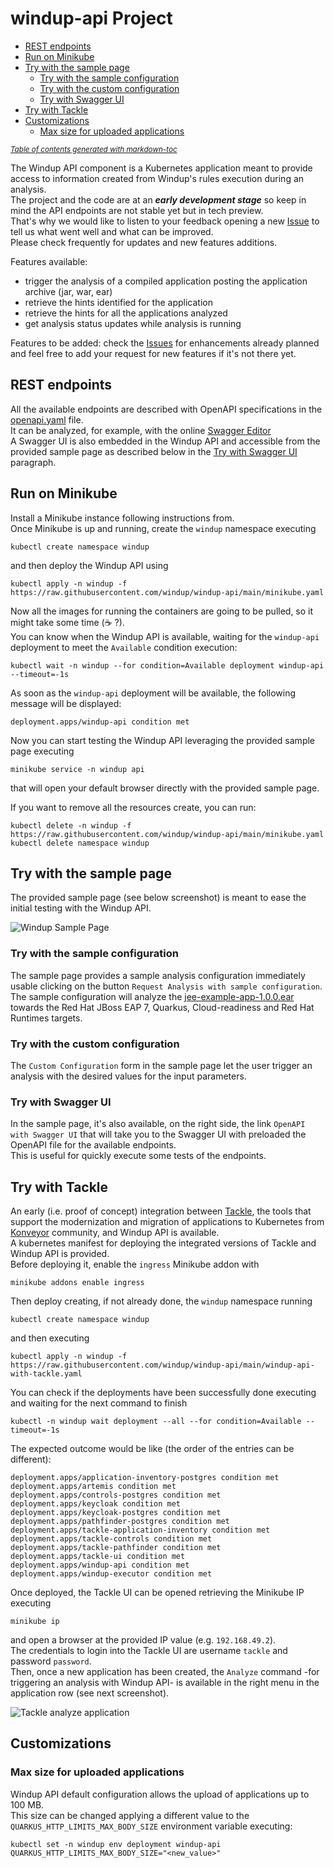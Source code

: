 # windup-api Project

- [REST endpoints](#rest-endpoints)
- [Run on Minikube](#run-on-minikube)
- [Try with the sample page](#try-with-the-sample-page)
  * [Try with the sample configuration](#try-with-the-sample-configuration)
  * [Try with the custom configuration](#try-with-the-custom-configuration)
  * [Try with Swagger UI](#try-with-swagger-ui)
- [Try with Tackle](#try-with-tackle)
- [Customizations](#customizations)
  * [Max size for uploaded applications](#max-size-for-uploaded-applications)

<small><i><a href='http://ecotrust-canada.github.io/markdown-toc/'>Table of contents generated with markdown-toc</a></i></small>

The Windup API component is a Kubernetes application meant to provide access to information created from Windup's rules execution during an analysis.  
The project and the code are at an ***early development stage*** so keep in mind the API endpoints are not stable yet but in tech preview.  
That's why we would like to listen to your feedback opening a new [Issue](https://github.com/windup/windup-api/issues) to tell us what went well and what can be improved.  
Please check frequently for updates and new features additions.  

Features available:
* trigger the analysis of a compiled application posting the application archive (jar, war, ear)
* retrieve the hints identified for the application
* retrieve the hints for all the applications analyzed
* get analysis status updates while analysis is running

Features to be added: check the [Issues](https://github.com/windup/windup-api/issues) for enhancements already planned and feel free to add your request for new features if it's not there yet.  

## REST endpoints

All the available endpoints are described with OpenAPI specifications in the [openapi.yaml](src/main/resources/META-INF/openapi.yaml) file.  
It can be analyzed, for example, with the online [Swagger Editor](https://editor.swagger.io/?url=https://raw.githubusercontent.com/windup/windup-api/main/src/main/resources/META-INF/openapi.yaml)  
A Swagger UI is also embedded in the Windup API and accessible from the provided sample page as described below in the [Try with Swagger UI](#try-with-swagger-ui) paragraph.  

## Run on Minikube
Install a Minikube instance following instructions from.  
Once Minikube is up and running, create the `windup` namespace executing
```shell
kubectl create namespace windup
```
and then deploy the Windup API using
```shell
kubectl apply -n windup -f https://raw.githubusercontent.com/windup/windup-api/main/minikube.yaml
```
Now all the images for running the containers are going to be pulled, so it might take some time (:coffee: ?).  
You can know when the Windup API is available, waiting for the `windup-api` deployment to meet the `Available` condition execution:
```shell
kubectl wait -n windup --for condition=Available deployment windup-api --timeout=-1s
```
As soon as the `windup-api` deployment will be available, the following message will be displayed:
```shell
deployment.apps/windup-api condition met
```
Now you can start testing the Windup API leveraging the provided sample page executing
```shell
minikube service -n windup api
```
that will open your default browser directly with the provided sample page.  

If you want to remove all the resources create, you can run:
```shell
kubectl delete -n windup -f https://raw.githubusercontent.com/windup/windup-api/main/minikube.yaml
kubectl delete namespace windup
```

## Try with the sample page

The provided sample page (see below screenshot) is meant to ease the initial testing with the Windup API.  

![Windup Sample Page](docs/images/windup-sample-page.png?raw=true "Windup Sample Page")

### Try with the sample configuration

The sample page provides a sample analysis configuration immediately usable clicking on the button `Request Analysis with sample configuration`.  
The sample configuration will analyze the [jee-example-app-1.0.0.ear](./src/main/resources/META-INF/resources/samples/jee-example-app-1.0.0.ear) towards the Red Hat JBoss EAP 7, Quarkus, Cloud-readiness and Red Hat Runtimes targets.  

### Try with the custom configuration

The `Custom Configuration` form in the sample page let the user trigger an analysis with the desired values for the input parameters.  

### Try with Swagger UI

In the sample page, it's also available, on the right side, the link `OpenAPI with Swagger UI` that will take you to the Swagger UI with preloaded the OpenAPI file for the available endpoints.  
This is useful for quickly execute some tests of the endpoints.

## Try with Tackle

An early (i.e. proof of concept) integration between [Tackle](https://github.com/konveyor/tackle), the tools that support the modernization and migration of applications to Kubernetes from [Konveyor](https://www.konveyor.io/) community, and Windup API is available.  
A kubernetes manifest for deploying the integrated versions of Tackle and Windup API is provided.  
Before deploying it, enable the `ingress` Minikube addon with  
```shell
minikube addons enable ingress
```
Then deploy creating, if not already done, the `windup` namespace running  
```shell
kubectl create namespace windup
```
and then executing  
```shell
kubectl apply -n windup -f https://raw.githubusercontent.com/windup/windup-api/main/windup-api-with-tackle.yaml
```
You can check if the deployments have been successfully done executing and waiting for the next command to finish  
```shell
kubectl -n windup wait deployment --all --for condition=Available --timeout=-1s
```
The expected outcome would be like (the order of the entries can be different):  
```shell
deployment.apps/application-inventory-postgres condition met
deployment.apps/artemis condition met
deployment.apps/controls-postgres condition met
deployment.apps/keycloak condition met
deployment.apps/keycloak-postgres condition met
deployment.apps/pathfinder-postgres condition met
deployment.apps/tackle-application-inventory condition met
deployment.apps/tackle-controls condition met
deployment.apps/tackle-pathfinder condition met
deployment.apps/tackle-ui condition met
deployment.apps/windup-api condition met
deployment.apps/windup-executor condition met
```
Once deployed, the Tackle UI can be opened retrieving the Minikube IP executing  
```shell
minikube ip
```
and open a browser at the provided IP value (e.g. `192.168.49.2`).  
The credentials to login into the Tackle UI are username `tackle` and password `password`.  
Then, once a new application has been created, the `Analyze` command -for triggering an analysis with Windup API- is available in the right menu in the application row (see next screenshot).  

![Tackle analyze application](docs/images/tackle-select-analyze.png?raw=true "Tackle analyze application")  

## Customizations

### Max size for uploaded applications

Windup API default configuration allows the upload of applications up to 100 MB.  
This size can be changed applying a different value to the `QUARKUS_HTTP_LIMITS_MAX_BODY_SIZE` environment variable executing:
```shell
kubectl set -n windup env deployment windup-api QUARKUS_HTTP_LIMITS_MAX_BODY_SIZE="<new_value>"
```
